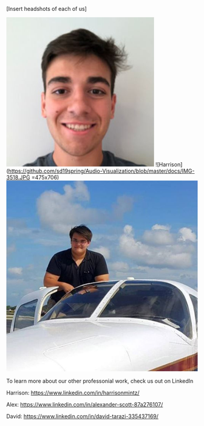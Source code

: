 [Insert headshots of each of us]

![David](https://github.com/sd19spring/Audio-Visualization/blob/master/docs/David_headshot.JPG) ![Harrison](https://github.com/sd19spring/Audio-Visualization/blob/master/docs/IMG-3518.JPG =475x706) ![Alex](https://github.com/sd19spring/Audio-Visualization/blob/master/docs/Alex_headshot.JPG)

To learn more about our other professonial work, check us out on LinkedIn

Harrison: https://www.linkedin.com/in/harrisonmintz/

Alex: https://www.linkedin.com/in/alexander-scott-87a276107/

David: https://www.linkedin.com/in/david-tarazi-335437169/
